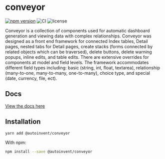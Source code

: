 # conveyor

[![npm version](https://badge.fury.io/js/%40autoinvent%2Fconveyor.svg)](https://badge.fury.io/js/%40autoinvent%2Fconveyor)
![CI](https://github.com/autoinvent/conveyor/workflows/CI/badge.svg?branch=main)
![license](https://img.shields.io/github/license/autoinvent/conveyor)

Conveyor is a collection of components used for automatic dashboard generation and viewing data with complex relationships. Conveyor was designed as a front end framework for connected Index tables, Detail pages, nested tabs for Detail pages, create stacks (forms connected by related objects which can be traversed), delete buttons, delete warning popups, inline edits, and table edits. There are extensive overrides for components at model and field levels. The framework accommodates different field types including: basic (string, int, float, textarea), relationship (many-to-one, many-to-many, one-to-many), choice type, and special (date, currency, file, ect).

## Docs

[View the docs here](https://autoinvent.github.io/conveyor/)

## Installation

```bash
yarn add @autoinvent/conveyor
```

With npm:

```bash
npm install --save @autoinvent/conveyor
```
